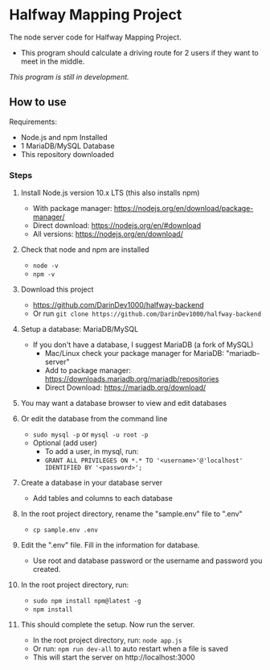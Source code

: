 # Halfway Mapping Project

The node server code for Halfway Mapping Project.

  * This program should calculate a driving route for 2 users if they want to meet in the middle.

*This program is still in development.*


## How to use

Requirements:

* Node.js and npm Installed
* 1 MariaDB/MySQL Database
* This repository downloaded

### Steps

1. Install Node.js version 10.x LTS (this also installs npm)
    * With package manager: https://nodejs.org/en/download/package-manager/
    * Direct download: https://nodejs.org/en/#download
    * All versions: https://nodejs.org/en/download/

2. Check that node and npm are installed
    * `node -v`
    * `npm -v`

3. Download this project
    * https://github.com/DarinDev1000/halfway-backend
    * Or run  `git clone https://github.com/DarinDev1000/halfway-backend`

4. Setup a database: MariaDB/MySQL
    * If you don't have a database, I suggest MariaDB (a fork of MySQL)
        * Mac/Linux check your package manager for MariaDB: "mariadb-server"
        * Add to package manager: https://downloads.mariadb.org/mariadb/repositories
        * Direct Download: https://mariadb.org/download/

5. You may want a database browser to view and edit databases

6. Or edit the database from the command line
    * `sudo mysql -p` or `mysql -u root -p`
    * Optional (add user)
        * To add a user, in mysql, run:
        * `GRANT ALL PRIVILEGES ON *.* TO '<username>'@'localhost' IDENTIFIED BY '<password>';`

7. Create a database in your database server
    * Add tables and columns to each database

8. In the root project directory, rename the "sample.env" file to ".env"
    * `cp sample.env .env`

9. Edit the ".env" file. Fill in the information for database.
    * Use root and database password or the username and password you created.

10. In the root project directory, run:
    * `sudo npm install npm@latest -g`
    * `npm install`

11. This should complete the setup. Now run the server.
    * In the root project directory, run: `node app.js`
    * Or run: `npm run dev-all` to auto restart when a file is saved
    * This will start the server on http://localhost:3000
